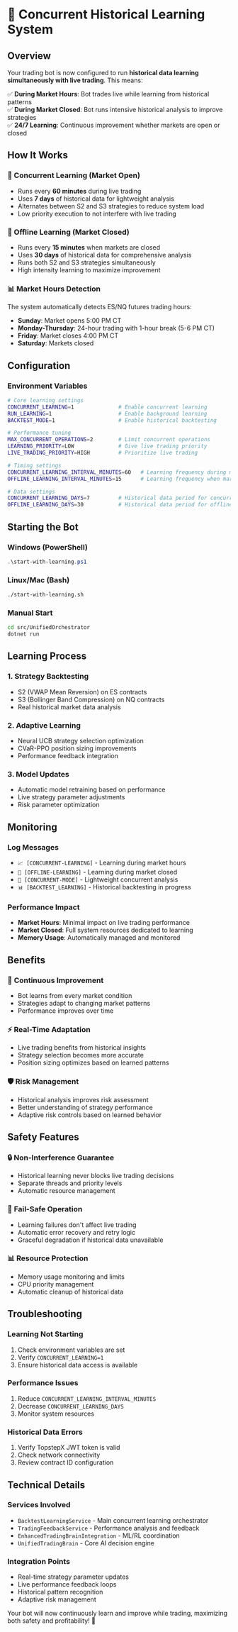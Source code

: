 # 🤖 Concurrent Historical Learning System

## Overview

Your trading bot is now configured to run **historical data learning simultaneously with live trading**. This means:

✅ **During Market Hours**: Bot trades live while learning from historical patterns  
✅ **During Market Closed**: Bot runs intensive historical analysis to improve strategies  
✅ **24/7 Learning**: Continuous improvement whether markets are open or closed  

## How It Works

### 🔄 Concurrent Learning (Market Open)
- Runs every **60 minutes** during live trading
- Uses **7 days** of historical data for lightweight analysis
- Alternates between S2 and S3 strategies to reduce system load
- Low priority execution to not interfere with live trading

### 🌙 Offline Learning (Market Closed)
- Runs every **15 minutes** when markets are closed
- Uses **30 days** of historical data for comprehensive analysis
- Runs both S2 and S3 strategies simultaneously
- High intensity learning to maximize improvement

### 📊 Market Hours Detection
The system automatically detects ES/NQ futures trading hours:
- **Sunday**: Market opens 5:00 PM CT
- **Monday-Thursday**: 24-hour trading with 1-hour break (5-6 PM CT)
- **Friday**: Market closes 4:00 PM CT
- **Saturday**: Markets closed

## Configuration

### Environment Variables

```bash
# Core learning settings
CONCURRENT_LEARNING=1              # Enable concurrent learning
RUN_LEARNING=1                     # Enable background learning
BACKTEST_MODE=1                    # Enable historical backtesting

# Performance tuning
MAX_CONCURRENT_OPERATIONS=2        # Limit concurrent operations
LEARNING_PRIORITY=LOW              # Give live trading priority
LIVE_TRADING_PRIORITY=HIGH         # Prioritize live trading

# Timing settings
CONCURRENT_LEARNING_INTERVAL_MINUTES=60   # Learning frequency during market hours
OFFLINE_LEARNING_INTERVAL_MINUTES=15      # Learning frequency when market closed

# Data settings
CONCURRENT_LEARNING_DAYS=7         # Historical data period for concurrent learning
OFFLINE_LEARNING_DAYS=30           # Historical data period for offline learning
```

## Starting the Bot

### Windows (PowerShell)
```powershell
.\start-with-learning.ps1
```

### Linux/Mac (Bash)
```bash
./start-with-learning.sh
```

### Manual Start
```bash
cd src/UnifiedOrchestrator
dotnet run
```

## Learning Process

### 1. Strategy Backtesting
- S2 (VWAP Mean Reversion) on ES contracts
- S3 (Bollinger Band Compression) on NQ contracts
- Real historical market data analysis

### 2. Adaptive Learning
- Neural UCB strategy selection optimization
- CVaR-PPO position sizing improvements
- Performance feedback integration

### 3. Model Updates
- Automatic model retraining based on performance
- Live strategy parameter adjustments
- Risk parameter optimization

## Monitoring

### Log Messages
- `📈 [CONCURRENT-LEARNING]` - Learning during market hours
- `🌙 [OFFLINE-LEARNING]` - Learning during market closed
- `🔄 [CONCURRENT-MODE]` - Lightweight concurrent analysis
- `📊 [BACKTEST_LEARNING]` - Historical backtesting in progress

### Performance Impact
- **Market Hours**: Minimal impact on live trading performance
- **Market Closed**: Full system resources dedicated to learning
- **Memory Usage**: Automatically managed and monitored

## Benefits

### 🎯 **Continuous Improvement**
- Bot learns from every market condition
- Strategies adapt to changing market patterns
- Performance improves over time

### ⚡ **Real-Time Adaptation**
- Live trading benefits from historical insights
- Strategy selection becomes more accurate
- Position sizing optimizes based on learned patterns

### 🛡️ **Risk Management**
- Historical analysis improves risk assessment
- Better understanding of strategy performance
- Adaptive risk controls based on learned behavior

## Safety Features

### 🔒 **Non-Interference Guarantee**
- Historical learning never blocks live trading decisions
- Separate threads and priority levels
- Automatic resource management

### 🚨 **Fail-Safe Operation**
- Learning failures don't affect live trading
- Automatic error recovery and retry logic
- Graceful degradation if historical data unavailable

### 📊 **Resource Protection**
- Memory usage monitoring and limits
- CPU priority management
- Automatic cleanup of historical data

## Troubleshooting

### Learning Not Starting
1. Check environment variables are set
2. Verify `CONCURRENT_LEARNING=1`
3. Ensure historical data access is available

### Performance Issues
1. Reduce `CONCURRENT_LEARNING_INTERVAL_MINUTES`
2. Decrease `CONCURRENT_LEARNING_DAYS`
3. Monitor system resources

### Historical Data Errors
1. Verify TopstepX JWT token is valid
2. Check network connectivity
3. Review contract ID configuration

## Technical Details

### Services Involved
- `BacktestLearningService` - Main concurrent learning orchestrator
- `TradingFeedbackService` - Performance analysis and feedback
- `EnhancedTradingBrainIntegration` - ML/RL coordination
- `UnifiedTradingBrain` - Core AI decision engine

### Integration Points
- Real-time strategy parameter updates
- Live performance feedback loops
- Historical pattern recognition
- Adaptive risk management

Your bot will now continuously learn and improve while trading, maximizing both safety and profitability! 🚀